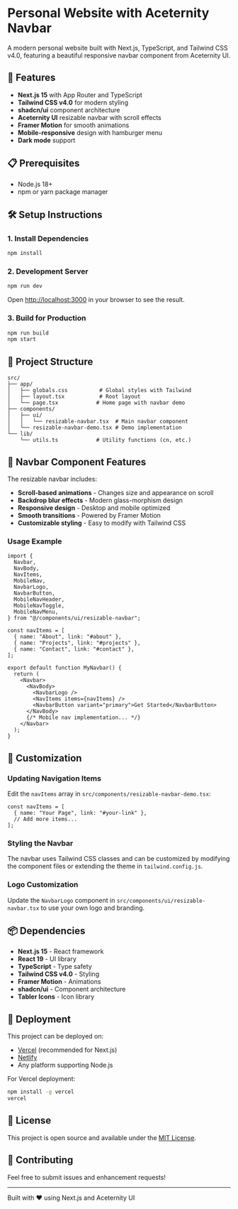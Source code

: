 # Personal Website with Aceternity Navbar

A modern personal website built with Next.js, TypeScript, and Tailwind CSS v4.0, featuring a beautiful responsive navbar component from Aceternity UI.

## 🚀 Features

- **Next.js 15** with App Router and TypeScript
- **Tailwind CSS v4.0** for modern styling
- **shadcn/ui** component architecture
- **Aceternity UI** resizable navbar with scroll effects
- **Framer Motion** for smooth animations
- **Mobile-responsive** design with hamburger menu
- **Dark mode** support

## 📋 Prerequisites

- Node.js 18+ 
- npm or yarn package manager

## 🛠️ Setup Instructions

### 1. Install Dependencies

```bash
npm install
```

### 2. Development Server

```bash
npm run dev
```

Open [http://localhost:3000](http://localhost:3000) in your browser to see the result.

### 3. Build for Production

```bash
npm run build
npm start
```

## 📁 Project Structure

```
src/
├── app/
│   ├── globals.css          # Global styles with Tailwind
│   ├── layout.tsx           # Root layout
│   └── page.tsx            # Home page with navbar demo
├── components/
│   ├── ui/
│   │   └── resizable-navbar.tsx  # Main navbar component
│   └── resizable-navbar-demo.tsx # Demo implementation
└── lib/
    └── utils.ts            # Utility functions (cn, etc.)
```

## 🎨 Navbar Component Features

The resizable navbar includes:

- **Scroll-based animations** - Changes size and appearance on scroll
- **Backdrop blur effects** - Modern glass-morphism design
- **Responsive design** - Desktop and mobile optimized
- **Smooth transitions** - Powered by Framer Motion
- **Customizable styling** - Easy to modify with Tailwind CSS

### Usage Example

```tsx
import {
  Navbar,
  NavBody,
  NavItems,
  MobileNav,
  NavbarLogo,
  NavbarButton,
  MobileNavHeader,
  MobileNavToggle,
  MobileNavMenu,
} from "@/components/ui/resizable-navbar";

const navItems = [
  { name: "About", link: "#about" },
  { name: "Projects", link: "#projects" },
  { name: "Contact", link: "#contact" },
];

export default function MyNavbar() {
  return (
    <Navbar>
      <NavBody>
        <NavbarLogo />
        <NavItems items={navItems} />
        <NavbarButton variant="primary">Get Started</NavbarButton>
      </NavBody>
      {/* Mobile nav implementation... */}
    </Navbar>
  );
}
```

## 🔧 Customization

### Updating Navigation Items

Edit the `navItems` array in `src/components/resizable-navbar-demo.tsx`:

```tsx
const navItems = [
  { name: "Your Page", link: "#your-link" },
  // Add more items...
];
```

### Styling the Navbar

The navbar uses Tailwind CSS classes and can be customized by modifying the component files or extending the theme in `tailwind.config.js`.

### Logo Customization

Update the `NavbarLogo` component in `src/components/ui/resizable-navbar.tsx` to use your own logo and branding.

## 📦 Dependencies

- **Next.js 15** - React framework
- **React 19** - UI library  
- **TypeScript** - Type safety
- **Tailwind CSS v4.0** - Styling
- **Framer Motion** - Animations
- **shadcn/ui** - Component architecture
- **Tabler Icons** - Icon library

## 🚀 Deployment

This project can be deployed on:

- [Vercel](https://vercel.com) (recommended for Next.js)
- [Netlify](https://netlify.com)
- Any platform supporting Node.js

For Vercel deployment:

```bash
npm install -g vercel
vercel
```

## 📝 License

This project is open source and available under the [MIT License](LICENSE).

## 🤝 Contributing

Feel free to submit issues and enhancement requests!

---

Built with ❤️ using Next.js and Aceternity UI